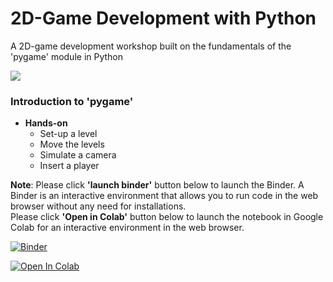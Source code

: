 # 2D-Game Development with Python

A 2D-game development workshop built on the fundamentals of the 'pygame' module in Python

![](https://www.pygame.org/images/logo_lofi.png)

### Introduction to 'pygame'

* **Hands-on**
  * Set-up a level
  * Move the levels
  * Simulate a camera
  * Insert a player


**Note**: Please click **'launch binder'** button below to launch the Binder. A Binder is an interactive environment that allows you to run code in the web browser without any need for installations. <br>
Please click **'Open in Colab'** button below to launch the notebook in Google Colab for an interactive environment in the web browser.

[![Binder](https://mybinder.org/badge_logo.svg)](https://mybinder.org/v2/gh/CEASLIBRARY/2D-Game.git/main)

[![Open In Colab](https://colab.research.google.com/assets/colab-badge.svg)](http://colab.research.google.com/github/The-CEAS-Library/2D_Game_Development_with_Python)
